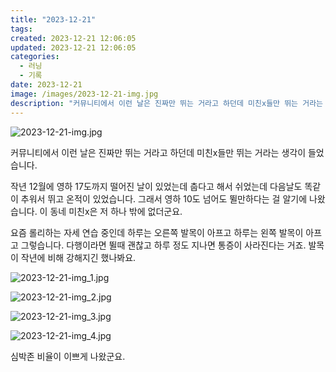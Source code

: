 ```yaml
---
title: "2023-12-21"
tags:
created: 2023-12-21 12:06:05
updated: 2023-12-21 12:06:05
categories:
  - 러닝
  - 기록
date: 2023-12-21
image: /images/2023-12-21-img.jpg
description: "커뮤니티에서 이런 날은 진짜만 뛰는 거라고 하던데 미친x들만 뛰는 거라는 생각이 들었습니다. 작년 12월에 영하 17도까지 떨어진 날이 있었는데 춥다고 해서 쉬었는데 다음날도 똑같이 추워서 뛰고 온적이 있었습니다. 그래서 영하 10도 넘어도 뛸만하다는 걸 알기에 나왔습니다. 이 동네 미"
---
```


![2023-12-21-img.jpg](/images/2023-12-21-img.jpg)
 
 

커뮤니티에서 이런 날은 진짜만 뛰는 거라고 하던데 미친x들만 뛰는 거라는 생각이 들었습니다.

작년 12월에 영하 17도까지 떨어진 날이 있었는데 춥다고 해서 쉬었는데 다음날도 똑같이 추워서 뛰고 온적이 있었습니다. 그래서 영하 10도 넘어도 뛸만하다는 걸 알기에 나왔습니다. 이 동네 미친x은 저 하나 밖에 없더군요.

요즘 롤리하는 자세 연습 중인데 하루는 오른쪽 발목이 아프고 하루는 왼쪽 발목이 아프고 그렇습니다. 다행이라면 뛸때 괜찮고 하루 정도 지나면 통증이 사라진다는 거죠. 발목이 작년에 비해 강해지긴 했나봐요.

 
 ![2023-12-21-img_1.jpg](/images/2023-12-21-img_1.jpg)
 
 

 
 ![2023-12-21-img_2.jpg](/images/2023-12-21-img_2.jpg)
 
 

 
 ![2023-12-21-img_3.jpg](/images/2023-12-21-img_3.jpg)
 
 

 
 ![2023-12-21-img_4.jpg](/images/2023-12-21-img_4.jpg)
 
 

심박존 비율이 이쁘게 나왔군요.
